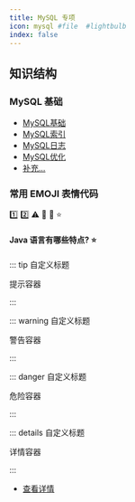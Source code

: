 ```yaml
---
title: MySQL 专项
icon: mysql #file  #lightbulb
index: false
---
```


## 知识结构

### MySQL 基础

- [MySQL基础](./BasicConcepts.md)
- [MySQL索引](./sql_index.md)
- [MySQL日志](./sql_log.md)
- [MySQL优化](./sql_log.md) 
- [补充...]()


### 常用 EMOJI 表情代码
:one: :two: :warning: :ghost: :clown_face: :star:

#### Java 语言有哪些特点? :star:


::: tip 自定义标题

提示容器

:::

::: warning 自定义标题

警告容器

:::

::: danger 自定义标题

危险容器

:::

::: details 自定义标题

详情容器

:::

- [查看详情](https://theme-hope.vuejs.press/zh/guide/markdown/container.html)